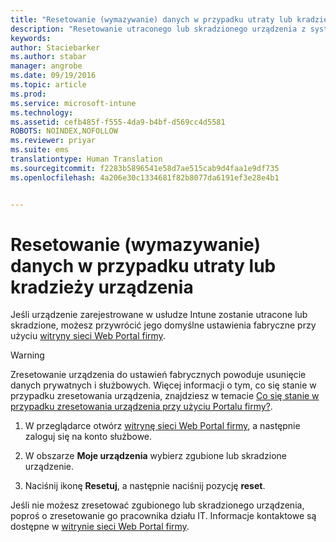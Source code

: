 ```yaml
---
title: "Resetowanie (wymazywanie) danych w przypadku utraty lub kradzieży urządzenia z systemem Windows | Microsoft Intune"
description: "Resetowanie utraconego lub skradzionego urządzenia z systemem Windows"
keywords: 
author: Staciebarker
ms.author: stabar
manager: angrobe
ms.date: 09/19/2016
ms.topic: article
ms.prod: 
ms.service: microsoft-intune
ms.technology: 
ms.assetid: cefb485f-f555-4da9-b4bf-d569cc4d5581
ROBOTS: NOINDEX,NOFOLLOW
ms.reviewer: priyar
ms.suite: ems
translationtype: Human Translation
ms.sourcegitcommit: f2283b5896541e58d7ae515cab9d4faa1e9df735
ms.openlocfilehash: 4a206e30c1334681f82b8077da6191ef3e28e4b1


---
```



# Resetowanie (wymazywanie) danych w przypadku utraty lub kradzieży urządzenia

Jeśli urządzenie zarejestrowane w usłudze Intune zostanie utracone lub skradzione, możesz przywrócić jego domyślne ustawienia fabryczne przy użyciu [witryny sieci Web Portal firmy](http://portal.manage.microsoft.com).


> [!WARNING]
> Zresetowanie urządzenia do ustawień fabrycznych powoduje usunięcie danych prywatnych i służbowych. Więcej informacji o tym, co się stanie w przypadku zresetowania urządzenia, znajdziesz w temacie [Co się stanie w przypadku zresetowania urządzenia przy użyciu Portalu firmy?](what-happens-if-you-reset-your-device-using-the-company-portal-windows.md).


1.  W przeglądarce otwórz [witrynę sieci Web Portal firmy](http://portal.manage.microsoft.com), a następnie zaloguj się na konto służbowe.

2.  W obszarze **Moje urządzenia** wybierz zgubione lub skradzione urządzenie.

3.  Naciśnij ikonę **Resetuj**, a następnie naciśnij pozycję **reset**.

Jeśli nie możesz zresetować zgubionego lub skradzionego urządzenia, poproś o zresetowanie go pracownika działu IT. Informacje kontaktowe są dostępne w [witrynie sieci Web Portal firmy](http://portal.manage.microsoft.com).



<!--HONumber=Oct16_HO2-->


